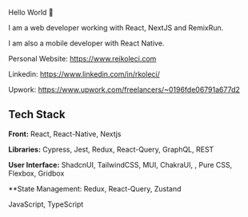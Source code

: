 
Hello World 👋

I am a web developer working with React, NextJS and RemixRun.

I am also a mobile developer with React Native.

Personal Website: https://www.reikoleci.com

Linkedin: https://www.linkedin.com/in/rkoleci/

Upwork: https://www.upwork.com/freelancers/~0196fde06791a677d2



## Tech Stack

**Front:** React, React-Native, Nextjs

**Libraries:** Cypress, Jest, Redux, React-Query, GraphQL, REST

**User Interface:** ShadcnUI, TailwindCSS, MUI, ChakraUI, , Pure CSS, Flexbox, Gridbox

**State Management: Redux, React-Query, Zustand

JavaScript, TypeScript
